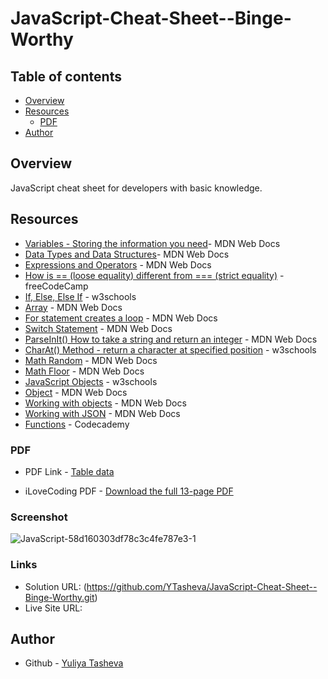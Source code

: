# JavaScript-Cheat-Sheet--Binge-Worthy

## Table of contents

- [Overview](#overview)
- [Resources](#resources)
  - [PDF](#PDF)
- [Author](#author)

## Overview

JavaScript cheat sheet for developers with basic knowledge.

## Resources

- [Variables - Storing the information you need](https://developer.mozilla.org/en-US/docs/Learn/JavaScript/First_steps/Variables)- MDN Web Docs
- [Data Types and Data Structures](https://developer.mozilla.org/en-US/docs/Web/JavaScript/Data_structures)- MDN Web Docs
- [Expressions and Operators](https://developer.mozilla.org/en-US/docs/Web/JavaScript/Guide/Expressions_and_Operators) - MDN Web Docs
- [How is == (loose equality) different from === (strict equality)](https://www.freecodecamp.org/news/loose-vs-strict-equality-in-javascript/) - freeCodeCamp
- [If, Else, Else If](https://www.w3schools.com/js/js_if_else.asp) - w3schools
- [Array](https://developer.mozilla.org/en-US/docs/Web/JavaScript/Reference/Global_Objects/Array) - MDN Web Docs
- [For statement creates a loop](https://ukvirtfept102-osc3606.slack.com/archives/C05SALHNLRF/p1699473768005919) - MDN Web Docs
- [Switch Statement](https://developer.mozilla.org/en-US/docs/Web/JavaScript/Reference/Statements/switch) - MDN Web Docs
- [ParseInIt() How to take a string and return an integer](https://developer.mozilla.org/en-US/docs/Web/JavaScript/Reference/Global_Objects/parseInt) - MDN Web Docs
- [CharAt() Method - return a character at specified position](https://www.w3schools.com/jsref/jsref_charat.asp) - w3schools
- [Math Random](https://developer.mozilla.org/en-US/docs/Web/JavaScript/Reference/Global_Objects/Math/random) - MDN Web Docs
-	[Math Floor](https://developer.mozilla.org/en-US/docs/Web/JavaScript/Reference/Global_Objects/Math/floor) - MDN Web Docs
- [JavaScript Objects](https://www.w3schools.com/js/js_objects.asp) - w3schools
- [Object](https://developer.mozilla.org/en-US/docs/Web/JavaScript/Reference/Global_Objects/Object) - MDN Web Docs
- [Working with objects](https://developer.mozilla.org/en-US/docs/Web/JavaScript/Guide/Working_with_objects) - MDN Web Docs
- [Working with JSON](https://developer.mozilla.org/en-US/docs/Learn/JavaScript/Objects/JSON) - MDN Web Docs
- [Functions](https://www.codecademy.com/learn/introduction-to-javascript/modules/learn-javascript-functions/cheatsheet) - Codecademy
  
### PDF

- PDF Link - [Table data](https://github.com/YTasheva/JavaScript-Cheat-Sheet--Binge-Worthy/blob/main/JavaScript%20Cheat%20sheet%20-%20table.pdf)

- iLoveCoding PDF - [Download the full 13-page PDF](https://github.com/YTasheva/JavaScript-Cheat-Sheet--Binge-Worthy/blob/main/iLoveCoding%20Javascript-cheatsheet.pdf)
  
### Screenshot

![JavaScript-58d160303df78c3c4fe787e3-1](https://github.com/YTasheva/JavaScript-Cheat-Sheet--Binge-Worthy/assets/148258557/6b765e2d-99e3-4e22-afa0-8320284d9500)

### Links

- Solution URL: (https://github.com/YTasheva/JavaScript-Cheat-Sheet--Binge-Worthy.git)
- Live Site URL:

## Author

- Github - [Yuliya Tasheva](https://github.com/YTasheva)
